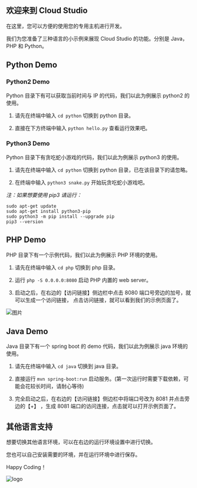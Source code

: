 ## 欢迎来到 Cloud Studio

在这里，您可以方便的使用您的专用主机进行开发。

我们为您准备了三种语言的小示例来展现 Cloud Studio 的功能。分别是 Java， PHP 和 Python。

## Python Demo
### Python2 Demo
Python 目录下有可以获取当前时间与 IP 的代码，我们以此为例展示 python2 的使用。

1. 请先在终端中输入 `cd python` 切换到 python 目录。

2. 直接在下方终端中输入 `python hello.py` 查看运行效果吧。

### Python3 Demo

Python 目录下有贪吃蛇小游戏的代码，我们以此为例展示 python3 的使用。

1. 请先在终端中输入 `cd python` 切换到 python 目录，已在该目录下的请忽略。

2. 在终端中输入 `python3 snake.py` 开始玩贪吃蛇小游戏吧。


_注：如果想要使用 pip3 请运行：_

```
sudo apt-get update
sudo apt-get install python3-pip
sudo python3 -m pip install --upgrade pip
pip3 --version
```

## PHP Demo

PHP 目录下有一个示例代码，我们以此为例展示 PHP 环境的使用。

1. 请先在终端中输入 `cd php` 切换到 php 目录。

2. 运行 `php -S 0.0.0.0:8080` 启动 PHP 内置的 web server。

3. 启动之后，在右边的【访问链接】侧边栏中点击 8080 端口号旁边的加号，就可以生成一个访问链接，
点击访问链接，就可以看到我们的示例页面了。

![图片](https://dn-coding-net-production-pp.qbox.me/62177c52-3f04-45f4-9f46-260e47efdcdb.jpeg)


## Java Demo

Java 目录下有一个 spring boot 的 demo 代码，我们以此为例展示 java 环境的使用。

1. 请先在终端中输入 `cd java` 切换到 java 目录。

2. 直接运行 `mvn spring-boot:run` 启动服务。(第一次运行时需要下载依赖，可能会花较长时间，请耐心等待)

3. 完全启动之后，在右边的【访问链接】侧边栏中将端口号改为 8081 并点击旁边的【+】
，生成 8081 端口的访问连接，点击就可以打开示例页面了。


## 其他语言支持

想要切换其他语言环境，可以在右边的运行环境设置中进行切换。

您也可以自己安装需要的环境，并在运行环境中进行保存。





Happy Coding！

![logo](https://dn-coding-net-production-pp.qbox.me/0905c8a9-5b33-4819-83d4-3cd0528b0c86.png)
